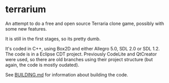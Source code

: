 # terrarium
An attempt to do a free and open source Terraria clone game, possibly with some new features. 

It is still in the first stages, so its pretty dumb.

It's coded in C++, using Box2D and either Allegro 5.0, SDL 2.0 or SDL 1.2. The code 
is in a Eclipse CDT project. Previously CodeLite and QtCreator were used, so there are old 
branches using their project structure (but again, the code is mostly oudated).

See [BUILDING.md](https://github.com/hydren/terrarium/blob/master/BUILDING.md) for information about building the code.

